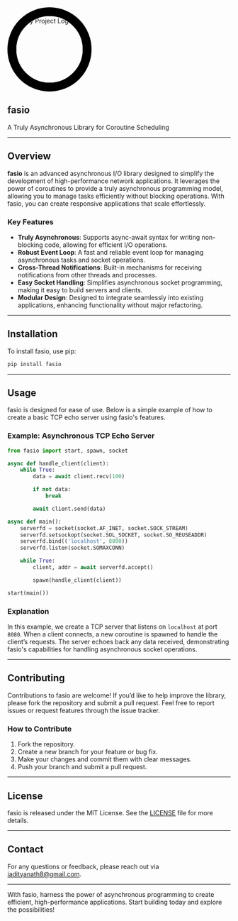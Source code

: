 <img src="fasio.webp" alt="My Project Logo" style="width: 150px; height: auto; border: 20px solid #000; border-radius: 50%;"/>


## fasio  
A Truly Asynchronous Library for Coroutine Scheduling

---

## Overview

**fasio** is an advanced asynchronous I/O library designed to simplify the development of high-performance network applications. It leverages the power of coroutines to provide a truly asynchronous programming model, allowing you to manage tasks efficiently without blocking operations. With fasio, you can create responsive applications that scale effortlessly.

### Key Features

- **Truly Asynchronous**: Supports async-await syntax for writing non-blocking code, allowing for efficient I/O operations.
- **Robust Event Loop**: A fast and reliable event loop for managing asynchronous tasks and socket operations.
- **Cross-Thread Notifications**: Built-in mechanisms for receiving notifications from other threads and processes.
- **Easy Socket Handling**: Simplifies asynchronous socket programming, making it easy to build servers and clients.
- **Modular Design**: Designed to integrate seamlessly into existing applications, enhancing functionality without major refactoring.

---

## Installation

To install fasio, use pip:

```bash
pip install fasio
```

---

## Usage

fasio is designed for ease of use. Below is a simple example of how to create a basic TCP echo server using fasio's features.

### Example: Asynchronous TCP Echo Server

```python
from fasio import start, spawn, socket

async def handle_client(client):
    while True:
        data = await client.recv(100)

        if not data:
            break

        await client.send(data)

async def main():
    serverfd = socket(socket.AF_INET, socket.SOCK_STREAM)
    serverfd.setsockopt(socket.SOL_SOCKET, socket.SO_REUSEADDR)
    serverfd.bind(('localhost', 8080))
    serverfd.listen(socket.SOMAXCONN)

    while True:
        client, addr = await serverfd.accept()

        spawn(handle_client(client))

start(main())
```

### Explanation

In this example, we create a TCP server that listens on `localhost` at port `8080`. When a client connects, a new coroutine is spawned to handle the client’s requests. The server echoes back any data received, demonstrating fasio's capabilities for handling asynchronous socket operations.

---

## Contributing

Contributions to fasio are welcome! If you’d like to help improve the library, please fork the repository and submit a pull request. Feel free to report issues or request features through the issue tracker.

### How to Contribute

1. Fork the repository.
2. Create a new branch for your feature or bug fix.
3. Make your changes and commit them with clear messages.
4. Push your branch and submit a pull request.

---

## License

fasio is released under the MIT License. See the [LICENSE](LICENSE) file for more details.

---

## Contact

For any questions or feedback, please reach out via [iadityanath8@gmail.com](mailto:your.email@example.com).

---

With fasio, harness the power of asynchronous programming to create efficient, high-performance applications. Start building today and explore the possibilities!
